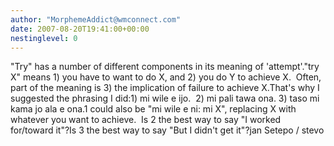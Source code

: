 ```yaml
---
author: "MorphemeAddict@wmconnect.com"
date: 2007-08-20T19:41:00+00:00
nestinglevel: 0
---
```

"Try" has a number of different components in its meaning of 'attempt'."try X" means 1) you have to want to do X, and 2) you do Y to achieve X.  Often, part of the meaning is 3) the implication of failure to achieve X.That's why I suggested the phrasing I did:1) mi wile e ijo.  2) mi pali tawa ona. 3) taso mi kama jo ala e ona.1 could also be "mi wile e ni: mi X", replacing X with whatever you want to achieve.  Is 2 the best way to say "I worked for/toward it"?Is 3 the best way to say "But I didn't get it"?jan Setepo / stevo